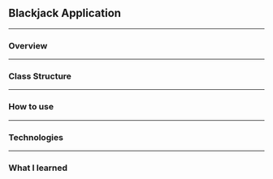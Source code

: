## Blackjack Application

________________________________________________________________________________
### Overview

________________________________________________________________________________
### Class Structure

________________________________________________________________________________
### How to use

________________________________________________________________________________
### Technologies

________________________________________________________________________________
### What I learned
